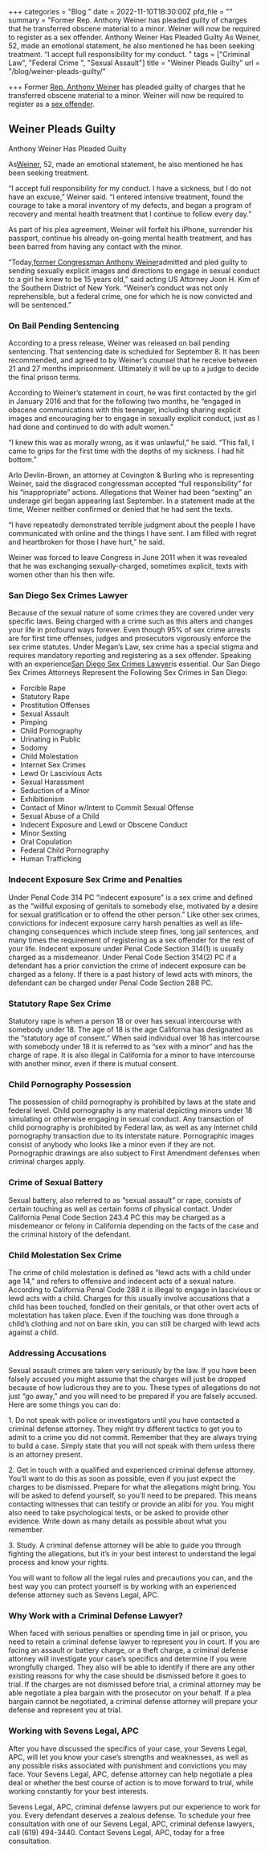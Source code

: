 +++
categories = "Blog "
date = 2022-11-10T18:30:00Z
pfd_file = ""
summary = "Former Rep. Anthony Weiner has pleaded guilty of charges that he transferred obscene material to a minor. Weiner will now be required to register as a sex offender. Anthony Weiner Has Pleaded Guilty As Weiner, 52, made an emotional statement, he also mentioned he has been seeking treatment. “I accept full responsibility for my conduct. "
tags = ["Criminal Law", "Federal Crime ", "Sexual Assault"]
title = "Weiner Pleads Guilty"
url = "/blog/weiner-pleads-guilty/"

+++
Former [Rep. Anthony Weiner](http://sevenslegal.com/) has pleaded guilty of charges that he transferred obscene material to a minor. Weiner will now be required to register as a [sex offender](http://sevenslegal.com/).

## Weiner Pleads Guilty

Anthony Weiner Has Pleaded Guilty

As[Weiner](http://sevenslegal.com/), 52, made an emotional statement, he also mentioned he has been seeking treatment.

“I accept full responsibility for my conduct. I have a sickness, but I do not have an excuse,” Weiner said. “I entered intensive treatment, found the courage to take a moral inventory of my defects, and began a program of recovery and mental health treatment that I continue to follow every day.”

As part of his plea agreement, Weiner will forfeit his iPhone, surrender his passport, continue his already on-going mental health treatment, and has been barred from having any contact with the minor.

“Today,[former Congressman Anthony Weiner](http://sevenslegal.com/)admitted and pled guilty to sending sexually explicit images and directions to engage in sexual conduct to a girl he knew to be 15 years old,” said acting US Attorney Joon H. Kim of the Southern District of New York. “Weiner’s conduct was not only reprehensible, but a federal crime, one for which he is now convicted and will be sentenced.”

### On Bail Pending Sentencing

According to a press release, Weiner was released on bail pending sentencing. That sentencing date is scheduled for September 8. It has been recommended, and agreed to by Weiner’s counsel that he receive between 21 and 27 months imprisonment. Ultimately it will be up to a judge to decide the final prison terms.

According to Weiner’s statement in court, he was first contacted by the girl in January 2016 and that for the following two months, he “engaged in obscene communications with this teenager, including sharing explicit images and encouraging her to engage in sexually explicit conduct, just as I had done and continued to do with adult women.”

“I knew this was as morally wrong, as it was unlawful,” he said. “This fall, I came to grips for the first time with the depths of my sickness. I had hit bottom.”

Arlo Devlin-Brown, an attorney at Covington & Burling who is representing Weiner, said the disgraced congressman accepted “full responsibility” for his “inappropriate” actions. Allegations that Weiner had been “sexting” an underage girl began appearing last September. In a statement made at the time, Weiner neither confirmed or denied that he had sent the texts.

“I have repeatedly demonstrated terrible judgment about the people I have communicated with online and the things I have sent. I am filled with regret and heartbroken for those I have hurt,” he said.

Weiner was forced to leave Congress in June 2011 when it was revealed that he was exchanging sexually-charged, sometimes explicit, texts with women other than his then wife.

### San Diego Sex Crimes Lawyer

Because of the sexual nature of some crimes they are covered under very specific laws. Being charged with a crime such as this alters and changes your life in profound ways forever. Even though 95% of sex crime arrests are for first time offenses, judges and prosecutors vigorously enforce the sex crime statutes. Under Megan’s Law, sex crime has a special stigma and requires mandatory reporting and registering as a sex offender. Speaking with an experience[San Diego Sex Crimes Lawyer](http://sevenslegal.com/)is essential. Our San Diego Sex Crimes Attorneys Represent the Following Sex Crimes in San Diego:

* Forcible Rape
* Statutory Rape
* Prostitution Offenses
* Sexual Assault
* Pimping
* Child Pornography
* Urinating in Public
* Sodomy
* Child Molestation
* Internet Sex Crimes
* Lewd Or Lascivious Acts
* Sexual Harassment
* Seduction of a Minor
* Exhibitionism
* Contact of Minor w/Intent to Commit Sexual Offense
* Sexual Abuse of a Child
* Indecent Exposure and Lewd or Obscene Conduct
* Minor Sexting
* Oral Copulation
* Federal Child Pornography
* Human Trafficking

### Indecent Exposure Sex Crime and Penalties

Under Penal Code 314 PC “indecent exposure” is a sex crime and defined as the “willful exposing of genitals to somebody else, motivated by a desire for sexual gratification or to offend the other person.” Like other sex crimes, convictions for indecent exposure carry harsh penalties as well as life-changing consequences which include steep fines, long jail sentences, and many times the requirement of registering as a sex offender for the rest of your life. Indecent exposure under Penal Code Section 314(1) is usually charged as a misdemeanor. Under Penal Code Section 314(2) PC if a defendant has a prior conviction the crime of indecent exposure can be charged as a felony. If there is a past history of lewd acts with minors, the defendant can be charged under Penal Code Section 288 PC.

### Statutory Rape Sex Crime

Statutory rape is when a person 18 or over has sexual intercourse with somebody under 18. The age of 18 is the age California has designated as the “statutory age of consent.” When said individual over 18 has intercourse with somebody under 18 it is referred to as “sex with a minor” and has the charge of rape. It is also illegal in California for a minor to have intercourse with another minor, even if there is mutual consent.

### Child Pornography Possession

The possession of child pornography is prohibited by laws at the state and federal level. Child pornography is any material depicting minors under 18 simulating or otherwise engaging in sexual conduct. Any transaction of child pornography is prohibited by Federal law, as well as any Internet child pornography transaction due to its interstate nature. Pornographic images consist of anybody who looks like a minor even if they are not. Pornographic drawings are also subject to First Amendment defenses when criminal charges apply.

### Crime of Sexual Battery

Sexual battery, also referred to as “sexual assault” or rape, consists of certain touching as well as certain forms of physical contact. Under California Penal Code Section 243.4 PC this may be charged as a misdemeanor or felony in California depending on the facts of the case and the criminal history of the defendant.

### Child Molestation Sex Crime

The crime of child molestation is defined as “lewd acts with a child under age 14,” and refers to offensive and indecent acts of a sexual nature. According to California Penal Code 288 it is illegal to engage in lascivious or lewd acts with a child. Charges for this usually involve accusations that a child has been touched, fondled on their genitals, or that other overt acts of molestation has taken place. Even if the touching was done through a child’s clothing and not on bare skin, you can still be charged with lewd acts against a child.

### Addressing Accusations

Sexual assault crimes are taken very seriously by the law. If you have been falsely accused you might assume that the charges will just be dropped because of how ludicrous they are to you. These types of allegations do not just “go away,” and you will need to be prepared if you are falsely accused. Here are some things you can do:

1\. Do not speak with police or investigators until you have contacted a criminal defense attorney. They might try different tactics to get you to admit to a crime you did not commit. Remember that they are always trying to build a case. Simply state that you will not speak with them unless there is an attorney present.

2\. Get in touch with a qualified and experienced criminal defense attorney. You’ll want to do this as soon as possible, even if you just expect the charges to be dismissed. Prepare for what the allegations might bring. You will be asked to defend yourself, so you’ll need to be prepared. This means contacting witnesses that can testify or provide an alibi for you. You might also need to take psychological tests, or be asked to provide other evidence. Write down as many details as possible about what you remember.

3\. Study. A criminal defense attorney will be able to guide you through fighting the allegations, but it’s in your best interest to understand the legal process and know your rights.

You will want to follow all the legal rules and precautions you can, and the best way you can protect yourself is by working with an experienced defense attorney such as Sevens Legal, APC.

### Why Work with a Criminal Defense Lawyer?

When faced with serious penalties or spending time in jail or prison, you need to retain a criminal defense lawyer to represent you in court. If you are facing an assault or battery charge, or a theft charge, a criminal defense attorney will investigate your case’s specifics and determine if you were wrongfully charged. They also will be able to identify if there are any other existing reasons for why the case should be dismissed before it goes to trial. If the charges are not dismissed before trial, a criminal attorney may be able negotiate a plea bargain with the prosecutor on your behalf. If a plea bargain cannot be negotiated, a criminal defense attorney will prepare your defense and represent you at trial.

### Working with Sevens Legal, APC

After you have discussed the specifics of your case, your Sevens Legal, APC, will let you know your case’s strengths and weaknesses, as well as any possible risks associated with punishment and convictions you may face. Your Sevens Legal, APC, defense attorney can help negotiate a plea deal or whether the best course of action is to move forward to trial, while working constantly for your best interests.

Sevens Legal, APC, criminal defense lawyers put our experience to work for you. Every defendant deserves a zealous defense. To schedule your free consultation with one of our Sevens Legal, APC, criminal defense lawyers, call (619) 494-3440. Contact Sevens Legal, APC, today for a free consultation.
